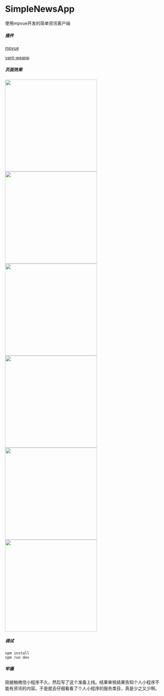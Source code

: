# SimpleNewsApp
使用mpvue开发的简单资讯客户端
##### 插件
[mpvue](https://github.com/Meituan-Dianping/mpvue)
        
[vant-weapp](https://github.com/youzan/vant-weapp)
##### 页面效果
<a><img src="https://raw.githubusercontent.com/aishang2015/SimpleNewsApp/master/images/21740412.jpg" width="300px"/></a>
<a><img src="https://raw.githubusercontent.com/aishang2015/SimpleNewsApp/master/images/309627971.jpg" width="300px"/></a>
<a><img src="https://raw.githubusercontent.com/aishang2015/SimpleNewsApp/master/images/1342542734.jpg" width="300px"/></a>
<a><img src="https://raw.githubusercontent.com/aishang2015/SimpleNewsApp/master/images/961292145.jpg" width="300px"/></a>
<a><img src="https://raw.githubusercontent.com/aishang2015/SimpleNewsApp/master/images/241125495.jpg" width="300px"/></a>
<a><img src="https://raw.githubusercontent.com/aishang2015/SimpleNewsApp/master/images/397960785.jpg" width="300px"/></a>

##### 调试
    npm install
    npm run dev    

##### 牢骚
刚接触微信小程序不久，然后写了这个准备上线。结果审核结果告知个人小程序不能有资讯的内容。于是就去仔细看看了个人小程序的服务类目，真是少之又少啊。

